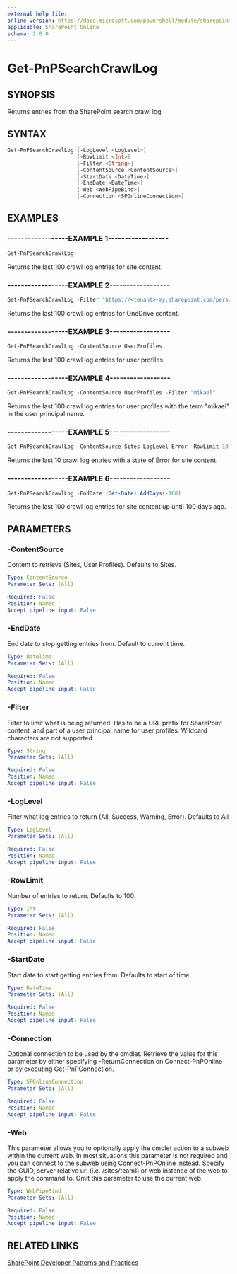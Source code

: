 ```yaml
---
external help file:
online version: https://docs.microsoft.com/powershell/module/sharepoint-pnp/get-pnpsearchcrawllog
applicable: SharePoint Online
schema: 2.0.0
---
```


# Get-PnPSearchCrawlLog

## SYNOPSIS
Returns entries from the SharePoint search crawl log

## SYNTAX

```powershell
Get-PnPSearchCrawlLog [-LogLevel <LogLevel>]
                      [-RowLimit <Int>]
                      [-Filter <String>]
                      [-ContentSource <ContentSource>]
                      [-StartDate <DateTime>]
                      [-EndDate <DateTime>]
                      [-Web <WebPipeBind>]
                      [-Connection <SPOnlineConnection>]
```

## EXAMPLES

### ------------------EXAMPLE 1------------------
```powershell
Get-PnPSearchCrawlLog
```

Returns the last 100 crawl log entries for site content.

### ------------------EXAMPLE 2------------------
```powershell
Get-PnPSearchCrawlLog -Filter "https://<tenant>-my.sharepoint.com/personal"
```

Returns the last 100 crawl log entries for OneDrive content.

### ------------------EXAMPLE 3------------------
```powershell
Get-PnPSearchCrawlLog -ContentSource UserProfiles
```

Returns the last 100 crawl log entries for user profiles.

### ------------------EXAMPLE 4------------------
```powershell
Get-PnPSearchCrawlLog -ContentSource UserProfiles -Filter "mikael"
```

Returns the last 100 crawl log entries for user profiles with the term "mikael" in the user principal name.

### ------------------EXAMPLE 5------------------
```powershell
Get-PnPSearchCrawlLog -ContentSource Sites LogLevel Error -RowLimit 10
```

Returns the last 10 crawl log entries with a state of Error for site content.

### ------------------EXAMPLE 6------------------
```powershell
Get-PnPSearchCrawlLog -EndDate (Get-Date).AddDays(-100)
```

Returns the last 100 crawl log entries for site content up until 100 days ago.

## PARAMETERS

### -ContentSource
Content to retrieve (Sites, User Profiles). Defaults to Sites.

```yaml
Type: ContentSource
Parameter Sets: (All)

Required: False
Position: Named
Accept pipeline input: False
```

### -EndDate
End date to stop getting entries from. Default to current time.

```yaml
Type: DateTime
Parameter Sets: (All)

Required: False
Position: Named
Accept pipeline input: False
```

### -Filter
Filter to limit what is being returned. Has to be a URL prefix for SharePoint content, and part of a user principal name for user profiles. Wildcard characters are not supported.

```yaml
Type: String
Parameter Sets: (All)

Required: False
Position: Named
Accept pipeline input: False
```

### -LogLevel
Filter what log entries to return (All, Success, Warning, Error). Defaults to All

```yaml
Type: LogLevel
Parameter Sets: (All)

Required: False
Position: Named
Accept pipeline input: False
```

### -RowLimit
Number of entries to return. Defaults to 100.

```yaml
Type: Int
Parameter Sets: (All)

Required: False
Position: Named
Accept pipeline input: False
```

### -StartDate
Start date to start getting entries from. Defaults to start of time.

```yaml
Type: DateTime
Parameter Sets: (All)

Required: False
Position: Named
Accept pipeline input: False
```

### -Connection
Optional connection to be used by the cmdlet. Retrieve the value for this parameter by either specifying -ReturnConnection on Connect-PnPOnline or by executing Get-PnPConnection.

```yaml
Type: SPOnlineConnection
Parameter Sets: (All)

Required: False
Position: Named
Accept pipeline input: False
```

### -Web
This parameter allows you to optionally apply the cmdlet action to a subweb within the current web. In most situations this parameter is not required and you can connect to the subweb using Connect-PnPOnline instead. Specify the GUID, server relative url (i.e. /sites/team1) or web instance of the web to apply the command to. Omit this parameter to use the current web.

```yaml
Type: WebPipeBind
Parameter Sets: (All)

Required: False
Position: Named
Accept pipeline input: False
```

## RELATED LINKS

[SharePoint Developer Patterns and Practices](https://aka.ms/sppnp)

